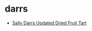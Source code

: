 # darrs

 * [Sally Darrs Updated Dried Fruit Tart](../../index/s/sally-darrs-updated-dried-fruit-tart-10806.json)

